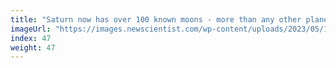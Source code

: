 ```yaml
---
title: "Saturn now has over 100 known moons - more than any other planet"
imageUrl: "https://images.newscientist.com/wp-content/uploads/2023/05/10171227/SEI_155376828.jpg?width=600"
index: 47
weight: 47
---
```

